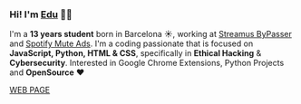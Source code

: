 ### Hi! I'm [Edu](www.hipotesi.org) 👋🏼

I'm a **13 years student** born in Barcelona ☀️, working at [Streamus ByPasser](https://chrome.google.com/webstore/detail/streamus-bypasser/dmoemfoopcalicnobhengkfgghjndibo?hl=es&authuser=0) and [Spotify Mute Ads](https://chrome.google.com/webstore/detail/spotify-mute-ads/olnlcfclbjbhklimmoemghniloimbake?hl=es&authuser=0). I'm a coding passionate that is focused on **JavaScript, Python, HTML & CSS**, specifically in **Ethical Hacking** & **Cybersecurity**. Interested in Google Chrome Extensions, Python Projects and **OpenSource** ❤️

[WEB PAGE](www.hipotesi.org)
